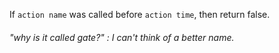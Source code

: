 If `action name` was called before `action time`, then return false.













###### "why is it called gate?" : I can't think of a better name.
